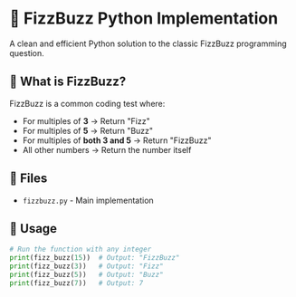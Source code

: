 # 🐍 FizzBuzz Python Implementation

A clean and efficient Python solution to the classic FizzBuzz programming question.

## 🎯 What is FizzBuzz?
FizzBuzz is a common coding test where:
- For multiples of **3** → Return "Fizz"
- For multiples of **5** → Return "Buzz"
- For multiples of **both 3 and 5** → Return "FizzBuzz"
- All other numbers → Return the number itself

## 📁 Files
- `fizzbuzz.py` - Main implementation

## 🚀 Usage
```python
# Run the function with any integer
print(fizz_buzz(15))  # Output: "FizzBuzz"
print(fizz_buzz(3))   # Output: "Fizz"
print(fizz_buzz(5))   # Output: "Buzz"
print(fizz_buzz(7))   # Output: 7

